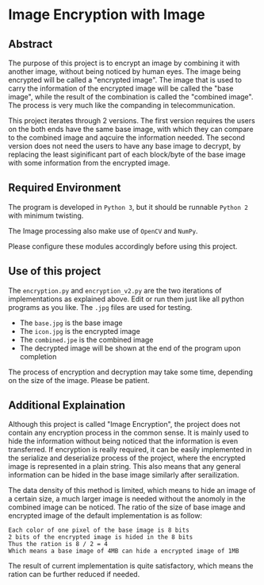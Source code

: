 # Image Encryption with Image

## Abstract
The purpose of this project is to encrypt an image by combining it with another image, without being noticed by human eyes. The image being encrypted will be called a "encrypted image". The image that is used to carry the information of the encrypted image will be called the "base image", while the result of the combination is called the "combined image". The process is very much like the companding in telecommunication. 

This project iterates through 2 versions. The first version requires the users on the both ends have the same base image, with which they can compare to the combined image and aqcuire the information needed. The second version does not need the users to have any base image to decrypt, by replacing the least siginificant part of each block/byte of the base image with some information from the encrypted image. 

## Required Environment
The program is developed in `Python 3`, but it should be runnable `Python 2` with minimum twisting. 

The Image processing also make use of `OpenCV` and `NumPy`. 

Please configure these modules accordingly before using this project. 

## Use of this project
The `encryption.py` and `encryption_v2.py` are the two iterations of implementations as explained above. Edit or run them just like all python programs as you like. The `.jpg` files are used for testing. 

- The `base.jpg` is the base image
- The `icon.jpg` is the encrypted image
- The `combined.jpe` is the combined image
- The decrypted image will be shown at the end of the program upon completion

The process of encryption and decryption may take some time, depending on the size of the image. Please be patient. 

## Additional Explaination
Although this project is called "Image Encryption", the project does not contain any encryption process in the common sense. It is mainly used to hide the information without being noticed that the information is even transferred. If encryption is really required, it can be easily implemented in the serialize and deserialize process of the project, where the encrypted image is represented in a plain string. This also means that any general information can be hided in the base image similarly after serailization. 

The data density of this method is limited, which means to hide an image of a certain size, a much larger image is needed without the anomoly in the combined image can be noticed. The ratio of the size of base image and encrypted image of the default implementation is as follow:

    Each color of one pixel of the base image is 8 bits
    2 bits of the encrypted image is hided in the 8 bits
    Thus the ration is 8 / 2 = 4
    Which means a base image of 4MB can hide a encrypted image of 1MB

The result of current implementation is quite satisfactory, which means the ration can be further reduced if needed. 